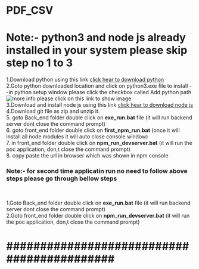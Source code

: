 # PDF_CSV
# Note:- python3 and node js already installed in your system please skip step no 1 to 3 <br>

1.Download python using this link  [click hear to download python](https://www.python.org/ftp/python/3.8.6/python-3.8.6rc1-amd64.exe) <br>
2.Goto python downloaded location and click on python3.exe file to install  --in python setup window please click the checkbox called Add python path <br>
![more info please click on this link to show image](https://docs.blender.org/manual/en/latest/_images/about_contribute_install_windows_installer.png) <br>
3.Download and install node js using this link [click hear to download node js](https://nodejs.org/dist/v12.18.4/node-v12.18.4-x64.msi) <br>
4.Download git file as zip and unzip it. <br>
5. goto Back_end folder double click on **exe_run.bat** file (it will run backend server dont close the command prompt) <br>
6. goto front_end folder double click on **first_npm_run.bat** (once it will install all node modules it will auto close console window) <br>
7. in front_end folder double click on **npm_run_devserver.bat** (it will run the poc  application, don,t close the command prompt) <br>
8. copy paste the url in browser which was shown in npm console <br>

<h3> Note:- for second time applicatin run no need to follow above steps please go through bellow steps </h3><br>

1.Goto Back_end folder double click on **exe_run.bat** file (it will run backend server dont close the command prompt) <br>
2.Goto front_end folder double click on **npm_run_devserver.bat** (it will run the poc  application, don,t close the command prompt) <br>
#
###########################################
==========================================

